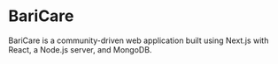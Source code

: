 # BariCare
BariCare is a community-driven web application built using Next.js with React, a Node.js server, and MongoDB.
